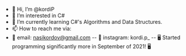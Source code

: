 - 👋 Hi, I’m @kordiP
- 👀 I’m interested in C#
- 🌱 I’m currently learning C#'s Algorithms and Data Structures.
- 📫 How to reach me via:
- 📧 email: nasikordov@gmail.com
-- 📸 instagram: kordi.p_
-- 🖥️ Started programming significantly more in September of 2021! 🖥️

<!---
kordiP/kordiP is a ✨ special ✨ repository because its `README.md` (this file) appears on your GitHub profile.
You can click the Preview link to take a look at your changes.
--->
